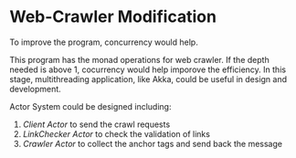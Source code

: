 # Web-Crawler Modification

To improve the program, concurrency would help.   

This program has the monad operations for web crawler. If the depth needed is above 1, cocurrency would help imporove the efficiency. 
In this stage, multithreading application, like Akka, could be useful in design and development.   

Actor System could be designed including: 
1. *Client Actor* to send the crawl requests  
2. *LinkChecker Actor* to check the validation of links  
3. *Crawler Actor* to collect the anchor tags and send back the message
 